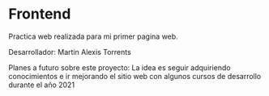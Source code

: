 # Frontend
Practica web realizada para mi primer pagina web.

Desarrollador: Martin Alexis Torrents

Planes a futuro sobre este proyecto: La idea es seguir adquiriendo conocimientos e ir mejorando el sitio web con algunos cursos de desarrollo durante el año 2021
